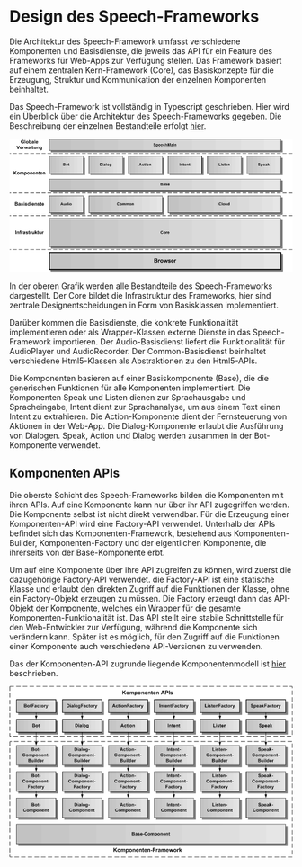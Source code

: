 # Design des Speech-Frameworks


Die Architektur des Speech-Framework umfasst verschiedene Komponenten und Basisdienste, die jeweils das API für ein Feature des Frameworks für Web-Apps zur Verfügung stellen. Das Framework basiert auf einem zentralen Kern-Framework (Core), das Basiskonzepte für die Erzeugung, Struktur und Kommunikation der einzelnen Komponenten beinhaltet.

Das Speech-Framework ist vollständig in Typescript geschrieben. Hier wird ein Überblick über die Architektur des Speech-Frameworks gegeben. Die Beschreibung der einzelnen Bestandteile erfolgt [hier](./../framework/Framework.md). 

![Framework-Architektur](Design-1.gif)

In der oberen Grafik werden alle Bestandteile des Speech-Frameworks dargestellt. Der Core bildet die Infrastruktur des Frameworks, hier sind zentrale Designentscheidungen in Form von Basisklassen implementiert. 

Darüber kommen die Basisdienste, die konkrete Funktionalität implementieren oder als Wrapper-Klassen externe Dienste in das Speech-Framework importieren. Der Audio-Basisdienst liefert die Funktionalität für AudioPlayer und AudioRecorder. Der Common-Basisdienst beinhaltet verschiedene Html5-Klassen als Abstraktionen zu den Html5-APIs. 

Die Komponenten basieren auf einer Basiskomponente (Base), die die generischen Funktionen für alle Komponenten implementiert. Die Komponenten Speak und Listen dienen zur Sprachausgabe und Spracheingabe, Intent dient zur Sprachanalyse, um aus einem Text einen Intent zu extrahieren. Die Action-Komponente dient der Fernsteuerung von Aktionen in der Web-App. Die Dialog-Komponente erlaubt die Ausführung von Dialogen. Speak, Action und Dialog werden zusammen in der Bot-Komponente verwendet.


## Komponenten APIs

Die oberste Schicht des Speech-Frameworks bilden die Komponenten mit ihren APIs. Auf eine Komponente kann nur über ihr API zugegriffen werden. Die Komponente selbst ist nicht direkt verwendbar. 
Für die Erzeugung einer Komponenten-API wird eine Factory-API verwendet. Unterhalb der APIs befindet sich das Komponenten-Framework, bestehend aus Komponenten-Builder, Komponenten-Factory und der eigentlichen Komponente, die ihrerseits von der Base-Komponente erbt. 

Um auf eine Komponente über ihre API zugreifen zu können, wird zuerst die dazugehörige Factory-API verwendet. die Factory-API ist eine statische Klasse und erlaubt den direkten Zugriff auf die Funktionen der Klasse, ohne ein Factory-Objekt erzeugen zu müssen. Die Factory erzeugt dann das API-Objekt der Komponente, welches ein Wrapper für die gesamte Komponenten-Funktionalität ist. Das API stellt eine stabile Schnittstelle für den Web-Entwickler zur Verfügung, während die Komponente sich verändern kann. Später ist es möglich, für den Zugriff auf die Funktionen einer Komponente auch verschiedene API-Versionen zu verwenden.

Das der Komponenten-API zugrunde liegende Komponentenmodell ist [hier](./ComponentModel.md) beschrieben.

![API-Architektur](Design-2.gif)




